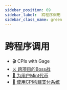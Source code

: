 ```yaml
---
sidebar_position: 69
sidebar_label:  跨程序调用
sidebar_class_name: green
---
```


# 跨程序调用

-  🎬 CPIs with Gage
- [⚔ 跨项目的Boss战](./the-cross-program-boss-fight/README.md)
- [🥇 为用户Mint代币](./mint-token-for-users/README.md)
- [💸 使用CPI构建支付系统](./build-a-payment-system-with-cpis/README.md)
